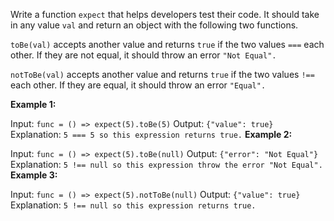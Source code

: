 Write a function `expect` that helps developers test their code. It should take in any value `val` and return an object with the following two functions.


`toBe(val)` accepts another value and returns `true` if the two values `===` each other. If they are not equal, it should throw an error `"Not Equal".`

`notToBe(val)` accepts another value and returns `true` if the two values `!==` each other. If they are equal, it should throw an error `"Equal".`
 

**Example 1:**

  Input: `func = () => expect(5).toBe(5)`
  Output: `{"value": true}`
  Explanation: `5 === 5 so this expression returns true.`
**Example 2:**


  Input: `func = () => expect(5).toBe(null)`
  Output: `{"error": "Not Equal"}`
  Explanation: `5 !== null so this expression throw the error "Not Equal".`
**Example 3:**


  Input: `func = () => expect(5).notToBe(null)`
  Output: `{"value": true}`
  Explanation: `5 !== null so this expression returns true.`
